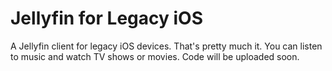 # Jellyfin for Legacy iOS
A Jellyfin client for legacy iOS devices. That's pretty much it. You can listen to music and watch TV shows or movies.
Code will be uploaded soon.
